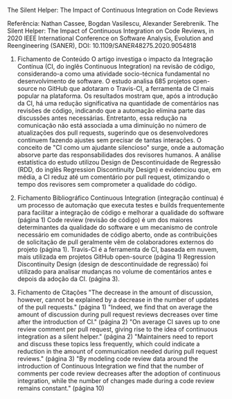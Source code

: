 The Silent Helper: The Impact of Continuous Integration on Code Reviews

Referência:
 Nathan Cassee, Bogdan Vasilescu, Alexander Serebrenik. The Silent Helper: The Impact of Continuous Integration on Code Reviews, in 2020 IEEE International Conference on Software Analysis, Evolution and Reengineering (SANER), DOI: 10.1109/SANER48275.2020.9054818

1. Fichamento de Conteúdo
O artigo investiga o impacto da Integração Contínua (CI, do inglês Continuous Integration) na revisão de código, considerando-a como uma atividade socio-técnica fundamental no desenvolvimento de software. O estudo analisa 685 projetos open-source no GitHub que adotaram o Travis-CI, a ferramenta de CI mais popular na plataforma. Os resultados mostram que, após a introdução da CI, há uma redução significativa na quantidade de comentários nas revisões de código, indicando que a automação elimina parte das discussões antes necessárias. Entretanto, essa redução na comunicação não está associada a uma diminuição no número de atualizações dos pull requests, sugerindo que os desenvolvedores continuem fazendo ajustes sem precisar de tantas interações. O conceito de "CI como um ajudante silencioso" surge, onde a automação absorve parte das responsabilidades dos revisores humanos. A análise estatística do estudo utilizou Design de Descontinuidade de Regressão (RDD, do inglês Regression Discontinuity Design) e evidenciou que, em média, a CI reduz até um comentário por pull request, otimizando o tempo dos revisores sem comprometer a qualidade do código.

2. Fichamento Bibliográfico
Continuous Integration (integração contínua) é um processo de automação que executa testes e builds frequentemente para facilitar a integração de código e melhorar a qualidade do software (página 1)
Code review (revisão de código) é um dos maiores determinantes da qualidade do software e um mecanismo de controle necessário em comunidades de código aberto, onde as contribuições de solicitação de pull geralmente vêm de colaboradores externos do projeto (página 1).
Travis-CI é a ferramenta de CI, baseada em nuvem, mais utilizada em projetos GitHub open-source (página 1)
Regression Discontinuity Design (design de descontinuidade de regressão) foi utilizado para analisar mudanças no volume de comentários antes e depois da adoção da CI. (página 3).

3. Fichamento de Citações
"The decrease in the amount of discussion, however, cannot be explained by a decrease in the number of updates of the pull requests." (página 1)
"Indeed, we find that on average the amount of discussion during pull request reviews decreases over time after the introduction of CI." (página 2)
"On average CI saves up to one review comment per pull request, giving rise to the idea of continuous integration as a silent helper." (página 2)
"Maintainers need to report and discuss these topics less frequently, which could indicate a reduction in the amount of communication needed during pull request reviews." (página 3)
"By modeling code review data around the introduction of Continuous Integration we find that the number of comments per code review decreases after the adoption of continuous integration, while the number of changes made during a code review remains constant." (página 10)

